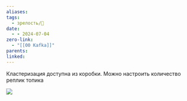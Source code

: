 ```yaml
---
aliases: 
tags:
  - зрелость/🌱
date:
  - - 2024-07-04
zero-link:
  - "[[00 Kafka]]"
parents: 
linked:
---
```

Кластеризация доступна из коробки. Можно настроить количество реплик топика

![](Pasted%20image%2020240704134508.png)